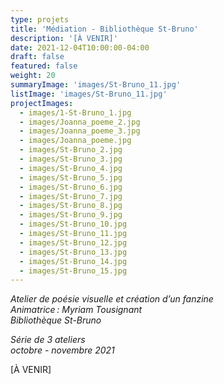 ```yaml
---
type: projets
title: 'Médiation - Bibliothèque St-Bruno'
description: '[À VENIR]'
date: 2021-12-04T10:00:00-04:00
draft: false
featured: false
weight: 20
summaryImage: 'images/St-Bruno_11.jpg'
listImage: 'images/St-Bruno_11.jpg'
projectImages:
  - images/1-St-Bruno_1.jpg
  - images/Joanna_poeme_2.jpg
  - images/Joanna_poeme_3.jpg
  - images/Joanna_poeme.jpg
  - images/St-Bruno_2.jpg
  - images/St-Bruno_3.jpg
  - images/St-Bruno_4.jpg
  - images/St-Bruno_5.jpg
  - images/St-Bruno_6.jpg
  - images/St-Bruno_7.jpg
  - images/St-Bruno_8.jpg
  - images/St-Bruno_9.jpg
  - images/St-Bruno_10.jpg
  - images/St-Bruno_11.jpg
  - images/St-Bruno_12.jpg
  - images/St-Bruno_13.jpg
  - images/St-Bruno_14.jpg
  - images/St-Bruno_15.jpg   
---
```


_Atelier de poésie visuelle et création d’un fanzine  
Animatrice : Myriam Tousignant  
Bibliothèque St-Bruno_

_Série de 3 ateliers  
octobre - novembre 2021_

[À VENIR]